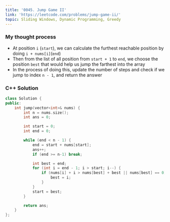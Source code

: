 ```yaml
---
title: '0045. Jump Game II'
link: 'https://leetcode.com/problems/jump-game-ii/'
topic: Sliding Windows, Dynamic Programming, Greedy
---
```


### My thought process
- At position `i` (`start`), we can calculate the furthest reachable position by doing `i + nums[i]`(`end`)
- Then from the list of all position from `start + 1` to `end`, we choose the position `best` that would
help us jump the farthest into the array
- In the process of doing this, update the number of steps and check if we jump to index `n - 1`, and return the answer

### C++ Solution
```cpp
class Solution {
public:
    int jump(vector<int>& nums) {
        int n = nums.size();
        int ans = 0;

        int start = 0;
        int end = 0;

        while (end < n - 1) {
            end = start + nums[start];
            ans++;
            if (end >= n-1) break;

            int best = end;
            for (int i = end - 1; i > start; i--) {
                if (nums[i] + i > nums[best] + best || nums[best] == 0) {
                    best = i;
                }
            }
            start = best;
        }

        return ans;
    }
};

```
